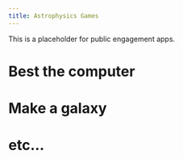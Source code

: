 ```yaml
---
title: Astrophysics Games
---
```


This is a placeholder for public engagement apps.

# Best the computer

# Make a galaxy

# etc...

